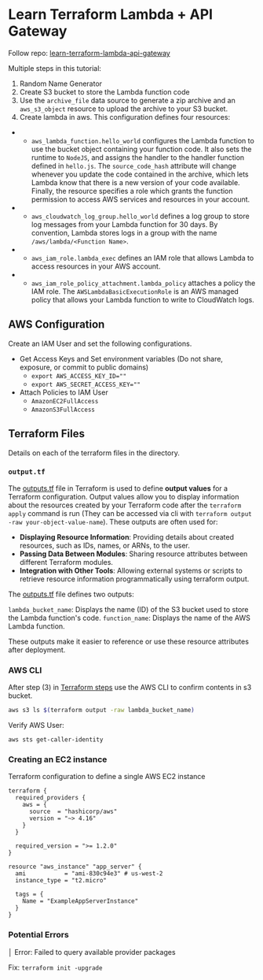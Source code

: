 # Learn Terraform Lambda + API Gateway
Follow repo: [learn-terraform-lambda-api-gateway](https://github.com/hashicorp-education/learn-terraform-lambda-api-gateway)

Multiple steps in this tutorial:
1. Random Name Generator
2. Create S3 bucket to store the Lambda function code
3. Use the `archive_file` data source to generate a zip archive and an `aws_s3_object` resource to upload the archive to your S3 bucket.
4. Create lambda in aws. This configuration defines four resources:
- - `aws_lambda_function.hello_world` configures the Lambda function to use the bucket object containing your function code. It also sets the runtime to `NodeJS`, and assigns the handler to the handler function defined in `hello.js`. The `source_code_hash` attribute will change whenever you update the code contained in the archive, which lets Lambda know that there is a new version of your code available. Finally, the resource specifies a role which grants the function permission to access AWS services and resources in your account.

- - `aws_cloudwatch_log_group.hello_world` defines a log group to store log messages from your Lambda function for 30 days. By convention, Lambda stores logs in a group with the name `/aws/lambda/<Function Name>`.

- - `aws_iam_role.lambda_exec` defines an IAM role that allows Lambda to access resources in your AWS account.

- - `aws_iam_role_policy_attachment.lambda_policy` attaches a policy the IAM role. The `AWSLambdaBasicExecutionRole` is an AWS managed policy that allows your Lambda function to write to CloudWatch logs.

## AWS Configuration
Create an IAM User and set the following configurations.
* Get Access Keys and Set environment variables (Do not share, exposure, or commit to public domains)
    - `export AWS_ACCESS_KEY_ID=""`
    - `export AWS_SECRET_ACCESS_KEY=""`
* Attach Policies to IAM User
    - `AmazonEC2FullAccess`
    - `AmazonS3FullAccess`

## Terraform Files
Details on each of the terraform files in the directory.

### `output.tf` 
The [outputs.tf](./outputs.tf) file in Terraform is used to define **output values** for a Terraform configuration. Output values allow you to display information about the resources created by your Terraform code after the `terraform apply` command is run (They can be accessed via cli with `terraform output -raw your-object-value-name`). These outputs are often used for:

- **Displaying Resource Information**: Providing details about created resources, such as IDs, names, or ARNs, to the user.
- **Passing Data Between Modules**: Sharing resource attributes between different Terraform modules.
- **Integration with Other Tools**: Allowing external systems or scripts to retrieve resource information programmatically using terraform output.

The [outputs.tf](./outputs.tf) file defines two outputs:

`lambda_bucket_name`: Displays the name (ID) of the S3 bucket used to store the Lambda function's code.
`function_name`: Displays the name of the AWS Lambda function.

These outputs make it easier to reference or use these resource attributes after deployment.


### AWS CLI

After step (3) in [Terraform steps](#learn-terraform-lambda--api-gateway) use the AWS CLI to confirm contents in s3 bucket.
```bash
aws s3 ls $(terraform output -raw lambda_bucket_name)
```

Verify AWS User:

`aws sts get-caller-identity`
### Creating an EC2 instance
Terraform configuration to define a single AWS EC2 instance

```hcl
terraform {
  required_providers {
    aws = {
      source  = "hashicorp/aws"
      version = "~> 4.16"
    }
  }

  required_version = ">= 1.2.0"
}

resource "aws_instance" "app_server" {
  ami           = "ami-830c94e3" # us-west-2
  instance_type = "t2.micro"

  tags = {
    Name = "ExampleAppServerInstance"
  }
}

```

### Potential Errors

│ Error: Failed to query available provider packages

Fix: `terraform init -upgrade`